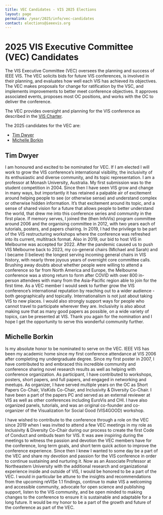 ```yaml
---
title: VEC Candidates - VIS 2025 Elections
layout: page
permalink: /year/2025/info/vec-candidates
contact: elections@ieeevis.org
---
```


# 2025 VIS Executive Committee (VEC) Candidates 
The VIS Executive Committee (VEC) oversees the planning and success of IEEE VIS. The VEC solicits bids for future VIS conferences, is involved in their planning, and evaluates how well each VIS has achieved its objectives. The VEC makes proposals for change for ratification by the VSC, and implements improvements to better meet conference objectives. It approves associated events, proposes most OC positions, and works with the OC to deliver the conference.

The VEC provides oversight and planning for the VIS conference as described in the [VIS Charter](http://ieeevis.org/governance/IEEE-governance-structure).

The 2025 candidates for the VEC are:
* [Tim Dwyer](#tim-dwyer)
* [Michelle	Borkin](michelle-borkin)
  
## Tim Dwyer
I am honoured and excited to be nominated for VEC. If I am elected I will work to grow the VIS conference’s international visibility, the inclusivity of its enthusiastic and diverse community, and its topic representation. I am a professor at Monash University, Australia. My first submission was to the student competition in 2004. Since then I have seen VIS grow and change in many ways, but importantly it has retained a palpable air of excitement around helping people to see (or otherwise sense) and understand complex or otherwise hidden information. It’s that excitement around its topic, and a sense of shared vision for a future that allows people to better understand the world, that drew me into this conference series and community in the first place. If memory serves, I joined the (then InfoVis) program committee around 2006 and the organising committee in 2012, with two years each of tutorials, posters, and papers chairing. In 2019, I had the privilege to be part of the VIS restructuring workshops where the conference was refreshed into its current, multitrack format. Also in 2019, our bid to host VIS in Melbourne was accepted for 2022. After the pandemic caused us to push VIS Melbourne back to 2023, my co-general chairs (MIchael and Sarah) and I became (I believe) the longest serving incoming general chairs in VIS history, with nearly three joyous years of overnight core committee calls. Brushing away doubts about whether people were willing to attend a conference so far from North America and Europe, the Melbourne conference was a strong return to form after COVID with over 800 in-person attendees with many from the Asia-Pacific region able to join for the first time. As a VEC member I would seek to further grow the VIS conference’s international reputation by reaching out to a wider audience - both geographically and topically. Internationalism is not just about taking VIS to new places. I would also strongly support ways for people who cannot travel to participate wherever they are. Inclusivity is also about making sure that as many good papers as possible, on a wide variety of topics, can be presented at VIS. Thank you again for the nomination and I hope I get the opportunity to serve this wonderful community further.

## Michelle	Borkin
Is my absolute honor to be nominated to serve on the VEC.  IEEE VIS has been my academic home since my first conference attendance at VIS 2006 after completing my undergraduate degree.  Since my first poster in 2007, I have contributed to and embraced this incredible community and conference sharing novel research results as well as helping with conference organization.   As participant, I have contributed to workshops, posters, short papers, and full papers, and engaged in networking and meetups.  As organizer, I have served multiple years on the OC as Short Papers Co-Chair, VisKids Co-Chair, and Inclusivity & Diversity Co-Chair.  I have been a part of the papers PC and served as an external reviewer at VIS as well as other conferences including EuroVis and CHI.  I have also organized panels, tutorials, and was an original co-founder and co-organizer of the Visualization for Social Good (VIS4GOOD) workshop.  

I have wished to contribute to the conference through a role on the VEC since 2019 when I was invited to attend a few VEC meetings in my role as Inclusivity & Diversity Co-Chair during our process to create the first Code of Conduct and ombuds team for VIS.  It was awe inspiring during the meetings to witness the passion and devotion the VEC members have for the conference, long term goals, and short term quick action to improve the conference experience.  Since then I knew I wanted to some day be a part of the VEC and share my devotion and passion for the VIS conference in order to continue sustaining and nurturing it.  Now as an Associate Professor at Northeastern University with the additional research and organizational experience inside and outside of VIS, I would be honored to be a part of the VEC.  I would in particular be attune to the insights and recommendations from the upcoming reVISe 1.1 findings, continue to make VIS a welcoming and accessible community, advocate for open science and publishing support, listen to the VIS community, and be open minded to making changes to the conference to ensure it is sustainable and adaptable for a long future.  It would be my honor to be a part of the growth and future of the conference as part of the VEC.
